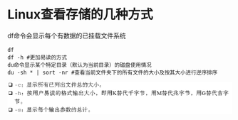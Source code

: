 # Linux查看存储的几种方式

df命令会显示每个有数据的已挂载文件系统

```shell
df 
df -h #更加易读的方式
du命令显示某个特定目录（默认为当前目录）的磁盘使用情况
du -sh * | sort -nr #查看当前文件夹下的所有文件的大小及按其大小进行逆序排序
```

![](https://github.com/zyl-fun/pic/blob/master/%E4%BC%81%E4%B8%9A%E5%BE%AE%E4%BF%A1%E6%88%AA%E5%9B%BE_20200623151451.png?raw=true)

